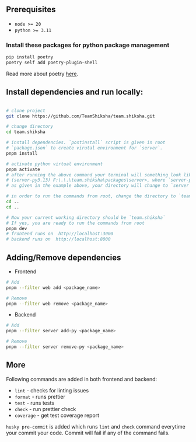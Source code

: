 ## Prerequisites

- `node >= 20`
- `python >= 3.11`

### Install these packages for python package management

```sh
pip install poetry
poetry self add poetry-plugin-shell
```

Read more about poetry [here](https://python-poetry.org/docs/cli/).

## Install dependencies and run locally:

```sh

# clone project
git clone https://github.com/TeamShiksha/team.shiksha.git

# change directory
cd team.shiksha

# install dependencies. `postinstall` script is given in root
# `package.json` to create virutal environment for `server`.
pnpm install

# activate python virtual environment
pnpm activate
# after running the above command your terminal will something look like:
# (server-py3.13) F:\.\.\team.shiksha\packages\server>, where `server-py3.13` is virtual environment
# as given in the example above, your directory will change to `server`

# in order to run the commands from root, change the directory to `team.shiksha`
cd ..
cd ..

# Now your current working directory should be `team.shiksha`
# If yes, you are ready to run the commands from root
pnpm dev
# frontend runs on  http://localhost:3000
# backend runs on  http://localhost:8000
```

## Adding/Remove dependencies

- Frontend
```sh
# Add
pnpm --filter web add <package_name>

# Remove
pnpm --filter web remove <package_name>
```

- Backend
```sh
# Add
pnpm --filter server add-py <package_name>

# Remove
pnpm --filter server remove-py <package_name>
```

## More

Following commands are added in both frontend and backend:
- `lint` - checks for linting issues
- `format` - runs prettier
- `test` - runs tests
- `check` - run prettier check
- `coverage` - get test coverage report

`husky pre-commit` is added which runs `lint` and `check` command everytime your commit your code. Commit will fail if any of the command fails.